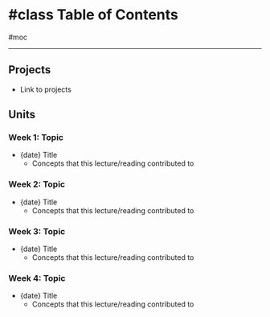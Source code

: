 # #class Table of Contents
#moc 

---

## Projects
- Link to projects


## Units
### Week 1: Topic
- {date} Title
	- Concepts that this lecture/reading contributed to

### Week 2: Topic
- {date} Title
	- Concepts that this lecture/reading contributed to

### Week 3: Topic
- {date} Title
	- Concepts that this lecture/reading contributed to

### Week 4: Topic
- {date} Title
	- Concepts that this lecture/reading contributed to